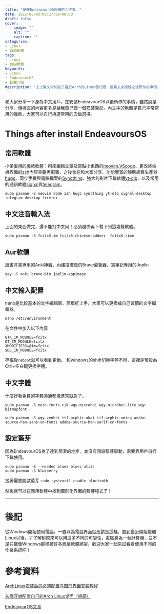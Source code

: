 ```yaml
---
title: "安裝EndeavourOS後做的六件事。"
date: 2022-08-03T00:27:06+08:00
draft: false
cover:
    image: ""
    alt: ""
    caption: ""
categories: 
- Linux
- 自由軟體
tags: 
- Linux
- 自由軟體
keywords:
- Linux
- EndeavourOS
- 軟體介紹
description: "上上篇文介紹到了基於Arch的Linux發行版，這篇文來說說之後所作的事情。"
---
```


和大家分享一下身為中文用戶，在安裝EndeavourOS以後所作的事情，雖然說是分享，但裡面的內容更多是給我自己做一個安裝筆記，內文中的軟體是自己平常常用的幾款，大家可以自行挑選常用的去做選擇。

# Things after install EndeavoursOS

## 常用軟體
小弟愛用的幾款軟體：用來編輯文章及寫點小東西的[neovim](https://neovim.io/),[VScode](https://archlinux.org/packages/community/x86_64/code/)、更改終端機界面的[zsh](https://wiki.archlinux.org/title/Zsh)內容需要再配置，之後會在和大家分享、功能豐富的靜態網頁生產器[hugo](https://gohugo.io/)、同步手機與電腦檔案的[Syncthing](https://syncthing.net/)、強大的影片下載軟體[yt-dlp](https://github.com/yt-dlp/yt-dlp)、以及常用的通訊軟體[signal](https://www.signal.org/)與[telegram](https://telegram.org/)。

```
sudo pacman -S neovim code zsh hugo syncthing yt-dlp signal-desktop telegram-desktop firefox
```
## 中文注音輸入法
上面的東西做完，還不能打中文阿！必須趕快再下載下列這幾樣軟體。
```
sudo pacman -S fcitx5-im fcitx5-chinese-addons  fcitx5-rime
```
## Aur軟體
讀書背書專用的Anki神器、內建擋廣告的Brave瀏覽器、寫筆記專用的Joplin
```
yay -S anki brave-bin joplin-appimage
```

## 中文輸入配置
nano是比較基本的文字編輯器，簡單好上手，大家可以更換成自己習慣的文字編輯器。
```
nano /etc/environment
```

在文件中加入以下內容

```
GTK_IM_MODULE=fcitx
QT_IM_MODULE=fcitx
XMODIFIERS=@im=fcitx
SDL_IM_MODULE=fcitx
```
存檔後`reboot`就可以看到更動。
和windows的shift切換字體不同，這裡是預設為Ctrl+空白鍵更換字體。

## 中文字體
什麼好看免費的字體通通都灌進來就對了。
```
sudo pacman -S noto-fonts-cjk wqy-microhei wqy-microhei-lite wqy-bitmapfont
```

```
sudo pacman -S wqy-zenhei ttf-arphic-ukai ttf-arphic-uming adobe-source-han-sans-cn-fonts adobe-source-han-serif-cn-fonts
```

## 設定藍芽
因為EndeavourOS為了達到簡潔的地步，並沒有預設藍芽驅動，需要靠用戶自行下載使用。
```
sudo pacman -S --needed bluez bluez-utils
sudo pacman -S blueberry
```
接著需要開啟藍芽
`sudo systemctl enable bluetooth`

然後就可以在應用軟體中找到圖形化界面的藍芽程式了！

---
# 後記
從Windows開始使用電腦，一直以為電腦界面就應該是這樣，直到最近開始接觸Linux以後，才了解到原來可以用這多不同的可變性，電腦身為一台計算機，並不是只能像Windows那樣被許多商業軟體綁架，歡迎大家一起來試看看使用不同的作業系統吧！

# 參考資料
[ArchLinux安装后的必须配置与图形界面安装教程](https://www.viseator.com/2017/05/19/arch_setup/)

[从零开始配置自己的Arch Linux桌面（极简）](https://zhuanlan.zhihu.com/p/112536524)

[EndeavourOS文章](https://discovery.endeavouros.com/bluetooth/bluetooth/2021/03/)